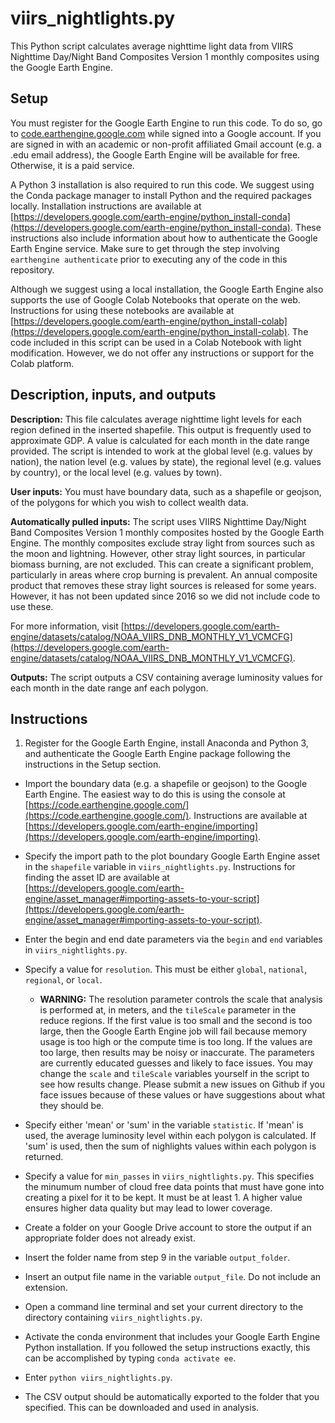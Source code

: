 # viirs_nightlights.py 

This Python script calculates average nighttime light data from VIIRS Nighttime Day/Night Band Composites Version 1 monthly composites using the Google Earth Engine. 

## Setup 

You must register for the Google Earth Engine to run this code. To do so, go to [code.earthengine.google.com](code.earthengine.google.com) while signed into a Google account. If you are signed in with an academic or non-profit affiliated Gmail account (e.g. a .edu email address), the Google Earth Engine will be available for free. Otherwise, it is a paid service. 

A Python 3 installation is also required to run this code. We suggest using the Conda package manager to install Python and the required packages locally. Installation instructions are available at [https://developers.google.com/earth-engine/python_install-conda](https://developers.google.com/earth-engine/python_install-conda). These instructions also include information about how to authenticate the Google Earth Engine service. Make sure to get through the step involving `earthengine authenticate` prior to executing any of the code in this repository.

Although we suggest using a local installation, the Google Earth Engine also supports the use of Google Colab Notebooks that operate on the web. Instructions for using these notebooks are available at [https://developers.google.com/earth-engine/python_install-colab](https://developers.google.com/earth-engine/python_install-colab). The code included in this script can be used in a Colab Notebook with light modification. However, we do not offer any instructions or support for the Colab platform. 

## Description, inputs, and outputs 

**Description:** This file calculates average nighttime light levels for each region defined in the inserted shapefile. This output is frequently used to approximate GDP. A value is calculated for each month in the date range provided. The script is intended to work at the global level (e.g. values by nation), the nation level (e.g. values by state), the regional level (e.g. values by country), or the local level (e.g. values by town). 

**User inputs:** You must have boundary data, such as a shapefile or geojson, of the polygons for which you wish to collect wealth data. 

**Automatically pulled inputs:** The script uses VIIRS Nighttime Day/Night Band Composites Version 1 monthly composites hosted by the Google Earth Engine. The monthly composites exclude stray light from sources such as the moon and lightning. However, other stray light sources, in particular biomass burning, are not excluded. This can create a significant problem, particularly in areas where crop burning is prevalent. An annual composite product that removes these stray light sources is released for some years. However, it has not been updated since 2016 so we did not include code to use these. 

For more information, visit [https://developers.google.com/earth-engine/datasets/catalog/NOAA_VIIRS_DNB_MONTHLY_V1_VCMCFG](https://developers.google.com/earth-engine/datasets/catalog/NOAA_VIIRS_DNB_MONTHLY_V1_VCMCFG). 

**Outputs:** The script outputs a CSV containing average luminosity values for each month in the date range anf each polygon. 

## Instructions 

1. Register for the Google Earth Engine, install Anaconda and Python 3, and authenticate the Google Earth Engine package following the instructions in the Setup section. 

- Import the boundary data (e.g. a shapefile or geojson) to the Google Earth Engine. The easiest way to do this is using the console at [https://code.earthengine.google.com/](https://code.earthengine.google.com/). Instructions are available at [https://developers.google.com/earth-engine/importing](https://developers.google.com/earth-engine/importing). 

- Specify the import path to the plot boundary Google Earth Engine asset in the `shapefile` variable in `viirs_nightlights.py`. Instructions for finding the asset ID are available at [https://developers.google.com/earth-engine/asset_manager#importing-assets-to-your-script](https://developers.google.com/earth-engine/asset_manager#importing-assets-to-your-script).

- Enter the begin and end date parameters via the `begin` and `end` variables in `viirs_nightlights.py`.

- Specify a value for `resolution`. This must be either `global`, `national`, `regional`, or `local`. 

	- **WARNING:** The resolution parameter controls the scale that analysis is performed at, in meters, and the `tileScale` parameter in the reduce regions. If the first value is too small and the second is too large, then the Google Earth Engine job will fail because memory usage is too high or the compute time is too long. If the values are too large, then results may be noisy or inaccurate. The parameters are currently educated guesses and likely to face issues. You may change the `scale` and `tileScale` variables yourself in the script to see how results change. Please submit a new issues on Github if you face issues because of these values or have suggestions about what they should be.
	
- Specify either 'mean' or 'sum' in the variable `statistic`. If 'mean' is used, the average luminosity level within each polygon is calculated. If 'sum' is used, then the sum of nighlights values within each polygon is returned. 

- Specify a value for `min_passes` in `viirs_nightlights.py`. This specifies the minumum number of cloud free data points that must have gone into creating a pixel for it to be kept. It must be at least 1. A higher value ensures higher data quality but may lead to lower coverage. 

- Create a folder on your Google Drive account to store the output if an appropriate folder does not already exist. 

- Insert the folder name from step 9 in the variable `output_folder`. 

- Insert an output file name in the variable `output_file`. Do not include an extension. 

- Open a command line terminal and set your current directory to the directory containing `viirs_nightlights.py`.

- Activate the conda environment that includes your Google Earth Engine Python installation. If you followed the setup instructions exactly, this can be accomplished by typing `conda activate ee`. 

- Enter `python viirs_nightlights.py`. 

- The CSV output should be automatically exported to the folder that you specified. This can be downloaded and used in analysis. 

